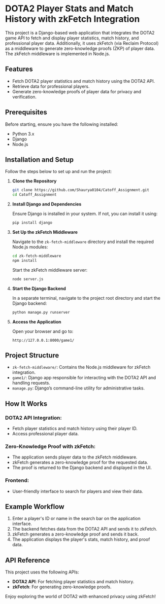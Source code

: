# DOTA2 Player Stats and Match History with zkFetch Integration

This project is a Django-based web application that integrates the DOTA2 game API to fetch and display player statistics, match history, and professional player data. Additionally, it uses zkFetch (via Reclaim Protocol) as a middleware to generate zero-knowledge proofs (ZKP) of player data. The zkFetch middleware is implemented in Node.js.

## Features

- Fetch DOTA2 player statistics and match history using the DOTA2 API.
- Retrieve data for professional players.
- Generate zero-knowledge proofs of player data for privacy and verification.

## Prerequisites

Before starting, ensure you have the following installed:

- Python 3.x
- Django
- Node.js

## Installation and Setup

Follow the steps below to set up and run the project:

1. **Clone the Repository**

    ```bash
    git clone https://github.com/Shaurya0104/Catoff_Assignment.git
    cd Catoff_Assignment
    ```

2. **Install Django and Dependencies**

    Ensure Django is installed in your system. If not, you can install it using:

    ```bash
    pip install django
    ```

3. **Set Up the zkFetch Middleware**

    Navigate to the `zk-fetch-middleware` directory and install the required Node.js modules:

    ```bash
    cd zk-fetch-middleware
    npm install
    ```

    Start the zkFetch middleware server:

    ```bash
    node server.js
    ```

4. **Start the Django Backend**

    In a separate terminal, navigate to the project root directory and start the Django backend:

    ```bash
    python manage.py runserver
    ```

5. **Access the Application**

    Open your browser and go to:

    ```
    http://127.0.0.1:8000/game1/
    ```

## Project Structure

- `zk-fetch-middleware/`: Contains the Node.js middleware for zkFetch integration.
- `game1/`: Django app responsible for interacting with the DOTA2 API and handling requests.
- `manage.py`: Django’s command-line utility for administrative tasks.

## How It Works

### DOTA2 API Integration:
- Fetch player statistics and match history using their player ID.
- Access professional player data.

### Zero-Knowledge Proof with zkFetch:
- The application sends player data to the zkFetch middleware.
- zkFetch generates a zero-knowledge proof for the requested data.
- The proof is returned to the Django backend and displayed in the UI.

### Frontend:
- User-friendly interface to search for players and view their data.

## Example Workflow

1. Enter a player's ID or name in the search bar on the application interface.
2. The backend fetches data from the DOTA2 API and sends it to zkFetch.
3. zkFetch generates a zero-knowledge proof and sends it back.
4. The application displays the player's stats, match history, and proof data.

## API Reference

This project uses the following APIs:

- **DOTA2 API**: For fetching player statistics and match history.
- **zkFetch**: For generating zero-knowledge proofs.


Enjoy exploring the world of DOTA2 with enhanced privacy using zkFetch!
